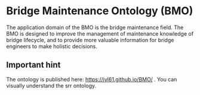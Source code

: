 # Bridge Maintenance Ontology (BMO)

The application domain of the BMO is the bridge maintenance field. The BMO is designed to improve the management of maintenance knowledge of bridge lifecycle, and to provide more valuable information for bridge engineers to make holistic decisions.


## Important hint

The ontology is published here: https://jyl61.github.io/BMO/ . You can visually understand the srr ontology.
